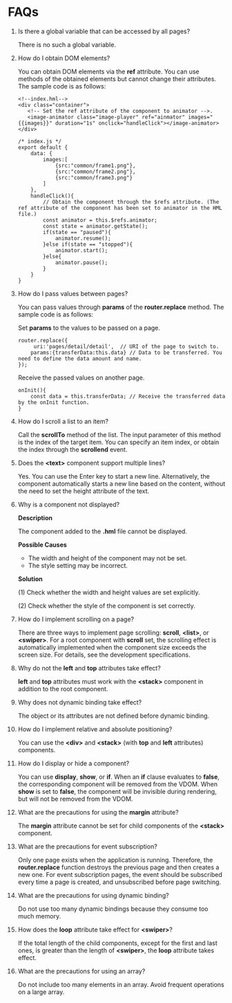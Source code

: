 # FAQs<a name="EN-US_TOPIC_0000001055049072"></a>

1.  Is there a global variable that can be accessed by all pages?

    There is no such a global variable.

2.  How do I obtain DOM elements?

    You can obtain DOM elements via the  **ref**  attribute. You can use methods of the obtained elements but cannot change their attributes. The sample code is as follows:

    ```
    <!--index.hml-->
    <div class="container">
       <!-- Set the ref attribute of the component to animator -->.
       <image-animator class="image-player" ref="ainmator" images="{{images}}" duration="1s" onclick="handleClick"></image-animator>
    </div>
    
    /* index.js */
    export default {
        data: {
            images:[
                {src:"common/frame1.png"},
                {src:"common/frame2.png"},
                {src:"common/frame3.png"}
            ]
        },
        handleClick(){
            // Obtain the component through the $refs attribute. (The ref attribute of the component has been set to animator in the HML file.)
            const animator = this.$refs.animator;
            const state = animator.getState();
            if(state == "paused"){
                animator.resume();
            }else if(state == "stopped"){
                animator.start();
            }else{
                animator.pause();
            }
        }
    }
    ```

3.  How do I pass values between pages?

    You can pass values through  **params**  of the  **router.replace**  method. The sample code is as follows:

    Set  **params**  to the values to be passed on a page.

    ```
    router.replace({
         uri:'pages/detail/detail',  // URI of the page to switch to.
        params:{transferData:this.data} // Data to be transferred. You need to define the data amount and name.
    });
    ```

    Receive the passed values on another page.

    ```
    onInit(){
        const data = this.transferData; // Receive the transferred data by the onInit function.
    }  
    ```

4.  How do I scroll a list to an item?

    Call the  **scrollTo**  method of the list. The input parameter of this method is the index of the target item. You can specify an item index, or obtain the index through the  **scrollend**  event.

5.  Does the  **<text\>**  component support multiple lines?

    Yes. You can use the Enter key to start a new line. Alternatively, the component automatically starts a new line based on the content, without the need to set the height attribute of the text.

6.  Why is a component not displayed?

    **Description**

    The component added to the  **.hml**  file cannot be displayed.

    **Possible Causes**

    -   The width and height of the component may not be set.
    -   The style setting may be incorrect.

    **Solution**

    \(1\) Check whether the width and height values are set explicitly.

    \(2\) Check whether the style of the component is set correctly.

7.  How do I implement scrolling on a page?

    There are three ways to implement page scrolling:  **scroll**,  **<list\>**, or  **<swiper\>**. For a root component with  **scroll**  set, the scrolling effect is automatically implemented when the component size exceeds the screen size. For details, see the development specifications.

8.  Why do not the  **left**  and  **top**  attributes take effect?

    **left**  and  **top**  attributes must work with the  **<stack\>**  component in addition to the root component.

9.  Why does not dynamic binding take effect?

    The object or its attributes are not defined before dynamic binding.

10. How do I implement relative and absolute positioning?

    You can use the  **<div\>**  and  **<stack\>**  \(with  **top**  and  **left**  attributes\) components.

11. How do I display or hide a component?

    You can use  **display**,  **show**, or  **if**. When an  **if**  clause evaluates to  **false**, the corresponding component will be removed from the VDOM. When  **show**  is set to  **false**, the component will be invisible during rendering, but will not be removed from the VDOM.

12. What are the precautions for using the  **margin**  attribute?

    The  **margin**  attribute cannot be set for child components of the  **<stack\>**  component.

13. What are the precautions for event subscription?

    Only one page exists when the application is running. Therefore, the  **router.replace**  function destroys the previous page and then creates a new one. For event subscription pages, the event should be subscribed every time a page is created, and unsubscribed before page switching.

14. What are the precautions for using dynamic binding?

    Do not use too many dynamic bindings because they consume too much memory.

15. How does the  **loop**  attribute take effect for  **<swiper\>**?

    If the total length of the child components, except for the first and last ones, is greater than the length of  **<swiper\>**, the  **loop**  attribute takes effect.

16. What are the precautions for using an array?

    Do not include too many elements in an array. Avoid frequent operations on a large array.


